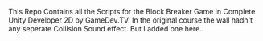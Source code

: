 This Repo Contains all the Scripts for the Block Breaker Game in Complete Unity Developer 2D by GameDev.TV.
In the original course the wall hadn't any seperate Collision Sound effect. But I added one here..

